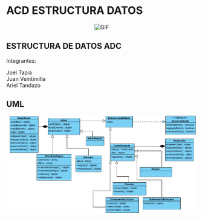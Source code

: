 # ACD ESTRUCTURA DATOS
<div align="center">
<p><img src="https://media4.giphy.com/media/v1.Y2lkPTc5MGI3NjExYXhjaHg4YnNwZmlhMXNhN3VzNDFpOGswNDFneTM4bmdhOWR4MW44cSZlcD12MV9pbnRlcm5hbF9naWZfYnlfaWQmY3Q9Zw/UPCtzhs4qzAqtX6yNb/giphy.webp" alt="GIF" width="400" height="350"><img><br>
<div align="left">
  
## ESTRUCTURA DE DATOS ADC 
Integrantes:
<summary>Joel Tapia 
   <br> 
<summary>Juan Veintimilla
  <br>
<summary>Ariel Tandazo
  <br>
  
  ## UML
<div align="center">
<p><img src="https://raw.githubusercontent.com/Jxel117/ACD-ESTRUCTURA-DATOS/main/UML/UmlEstructuraDeDatos.png"><img><br>


